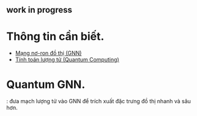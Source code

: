 ## work in progress
# Thông tin cần biết.
* [Mạng nơ-ron đồ thị (GNN)](./Mạng%20nơ-ron%20đồ%20thị%20(GNN).md)
* [Tính toán lượng tử (Quantum Computing)](./Tính%20toán%20lượng%20tử%20(Quantum%20Computing).md)

# Quantum GNN.
: đưa mạch lượng tử vào GNN để trích xuất đặc trưng đồ thị nhanh và sâu hơn.